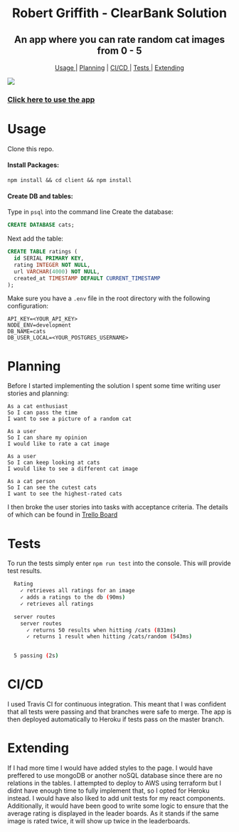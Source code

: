 <h1 align=center>Robert Griffith - ClearBank Solution</h1>

<h2 align=center>An app where you can rate random cat images from 0 - 5</h2>

<div align="center">

[Usage ](#usage) |
[Planning](#planning) |
[CI/CD ](#CI/CD) |
[Tests ](#Tests) |
[Extending](#extending)

</div>
<img src="https://travis-ci.com/bibbycodes/rate-my-cat.svg?branch=master">

<h3><a href="https://rate-my-cat.herokuapp.com/">Click here to use the app<a></h3>
  
# Usage
Clone this repo.

#### Install Packages:
`npm install && cd client && npm install`
#### Create DB and tables:
Type in `psql` into the command line
Create the database:

```sql
CREATE DATABASE cats;
``` 

Next add the table:
```sql
CREATE TABLE ratings (
  id SERIAL PRIMARY KEY,
  rating INTEGER NOT NULL,
  url VARCHAR(4000) NOT NULL,
  created_at TIMESTAMP DEFAULT CURRENT_TIMESTAMP
);
```

Make sure you have a `.env` file in the root directory with the following configuration:
```
API_KEY=<YOUR_API_KEY>
NODE_ENV=development
DB_NAME=cats
DB_USER_LOCAL=<YOUR_POSTGRES_USERNAME>
```

# Planning
Before I started implementing the solution I spent some time writing user stories and planning:

```
As a cat enthusiast
So I can pass the time
I want to see a picture of a random cat

As a user
So I can share my opinion
I would like to rate a cat image

As a user
So I can keep looking at cats
I would like to see a different cat image

As a cat person
So I can see the cutest cats
I want to see the highest-rated cats
```

I then broke the user stories into tasks with acceptance criteria. The details of which can be found in <a href="https://trello.com/b/B6mmLRAm/rate-my-cat">Trello Board</a>


# Tests

To run the tests simply enter `npm run test` into the console. This will provide test results.

```bash
  Rating
    ✓ retrieves all ratings for an image
    ✓ adds a ratings to the db (90ms)
    ✓ retrieves all ratings

  server routes
    server routes
      ✓ returns 50 results when hitting /cats (831ms)
      ✓ returns 1 result when hitting /cats/random (543ms)


  5 passing (2s)
```

# CI/CD
I used Travis CI for continuous integration. This meant that I was confident that all tests were passing and that branches were safe to merge.
The app is then deployed automatically to Heroku if tests pass on the master branch.


# Extending

If I had more time I would have added styles to the page. I would have preffered to use mongoDB or another noSQL database since there are no relations in the tables. I attempted to deploy to AWS using terraform but I didnt have enough time to fully implement that, so I opted for Heroku instead. I would have also liked to add unit tests for my react components. Additionally, it would have been good to write some logic to ensure that the average rating is displayed in the leader boards. As it stands if the same image is rated twice, it will show up twice in the leaderboards.